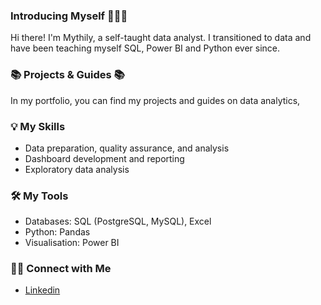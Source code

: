 ### Introducing Myself 🙋🏻‍♀️

Hi there! I'm Mythily, a self-taught data analyst.  I transitioned to data and have been teaching myself SQL, Power BI and Python ever since.

### 📚 Projects & Guides 📚
In my portfolio, you can find my projects and guides on data analytics, 

### 💡 My Skills
- Data preparation, quality assurance, and analysis
- Dashboard development and reporting
- Exploratory data analysis

### 🛠️ My Tools
- Databases: SQL (PostgreSQL, MySQL), Excel
- Python:  Pandas
- Visualisation: Power BI

### 🙌🏻 Connect with Me
- [Linkedin](https://www.linkedin.com/in/mythily-ram-795b1521/)
<!--[Medium](https://medium.com/@mythilyrm)-->  

